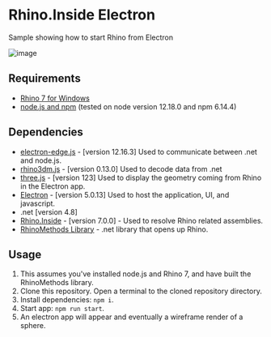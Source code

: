 # Rhino.Inside Electron
Sample showing how to start Rhino from Electron

![image](https://user-images.githubusercontent.com/1014562/101172558-9b3a5e80-3641-11eb-84cc-1e9816053f19.png)

## Requirements
- [Rhino 7 for Windows](https://www.rhino3d.com/download/rhino-for-windows/7/latest)
- [node.js and npm](https://nodejs.org/en/) (tested on node version 12.18.0 and npm 6.14.4)

## Dependencies
- [electron-edge.js](https://www.npmjs.com/package/electron-edge-js) - [version 12.16.3] Used to communicate between .net and node.js.
- [rhino3dm.js](https://www.npmjs.com/package/rhino3dm) - [version 0.13.0] Used to decode data from .net
- [three.js](https://threejs.org) - [version 123] Used to display the geometry coming from Rhino in the Electron app.
- [Electron](https://www.electronjs.org/) - [version 5.0.13] Used to host the application, UI, and javascript.
- .net [version 4.8]
- [Rhino.Inside](https://www.nuget.org/packages/Rhino.Inside/) - [version 7.0.0] - Used to resolve Rhino related assemblies.
- [RhinoMethods Library](../SampleRhinoInsideJavascriptMethodsLib) - .net library that opens up Rhino.

## Usage
1. This assumes you've installed node.js and Rhino 7, and have built the RhinoMethods library.
2. Clone this repository. Open a terminal to the cloned repository directory.
3. Install dependencies: `npm i`.
4. Start app: `npm run start`.
5. An electron app will appear and eventually a wireframe render of a sphere.